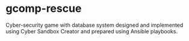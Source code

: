 # gcomp-rescue
Cyber-security game with database system designed and implemented using Cyber Sandbox Creator and prepared using Ansible playbooks.
